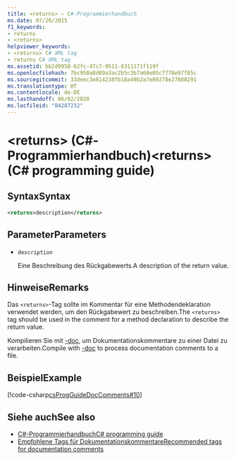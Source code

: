 ```yaml
---
title: <returns> – C#-Programmierhandbuch
ms.date: 07/20/2015
f1_keywords:
- returns
- <returns>
helpviewer_keywords:
- <returns> C# XML tag
- returns C# XML tag
ms.assetid: bb2d9958-62fc-47c7-9511-6311171f119f
ms.openlocfilehash: 7bc950a8d89a3ac2b5c3b7a68e05c7778e97f85c
ms.sourcegitcommit: 33deec3e814238fb18a49b2a7e89278e27888291
ms.translationtype: HT
ms.contentlocale: de-DE
ms.lasthandoff: 06/02/2020
ms.locfileid: "84287232"
---
```

# <a name="returns-c-programming-guide"></a><span data-ttu-id="21e28-102">\<returns> (C#-Programmierhandbuch)</span><span class="sxs-lookup"><span data-stu-id="21e28-102">\<returns> (C# programming guide)</span></span>

## <a name="syntax"></a><span data-ttu-id="21e28-103">Syntax</span><span class="sxs-lookup"><span data-stu-id="21e28-103">Syntax</span></span>

```xml
<returns>description</returns>
```

## <a name="parameters"></a><span data-ttu-id="21e28-104">Parameter</span><span class="sxs-lookup"><span data-stu-id="21e28-104">Parameters</span></span>

- `description`

  <span data-ttu-id="21e28-105">Eine Beschreibung des Rückgabewerts.</span><span class="sxs-lookup"><span data-stu-id="21e28-105">A description of the return value.</span></span>

## <a name="remarks"></a><span data-ttu-id="21e28-106">Hinweise</span><span class="sxs-lookup"><span data-stu-id="21e28-106">Remarks</span></span>

<span data-ttu-id="21e28-107">Das `<returns>`-Tag sollte im Kommentar für eine Methodendeklaration verwendet werden, um den Rückgabewert zu beschreiben.</span><span class="sxs-lookup"><span data-stu-id="21e28-107">The `<returns>` tag should be used in the comment for a method declaration to describe the return value.</span></span>

<span data-ttu-id="21e28-108">Kompilieren Sie mit [-doc](../../language-reference/compiler-options/doc-compiler-option.md), um Dokumentationskommentare zu einer Datei zu verarbeiten.</span><span class="sxs-lookup"><span data-stu-id="21e28-108">Compile with [-doc](../../language-reference/compiler-options/doc-compiler-option.md) to process documentation comments to a file.</span></span>

## <a name="example"></a><span data-ttu-id="21e28-109">Beispiel</span><span class="sxs-lookup"><span data-stu-id="21e28-109">Example</span></span>

[!code-csharp[csProgGuideDocComments#10](~/samples/snippets/csharp/VS_Snippets_VBCSharp/csProgGuideDocComments/CS/DocComments.cs#10)]

## <a name="see-also"></a><span data-ttu-id="21e28-110">Siehe auch</span><span class="sxs-lookup"><span data-stu-id="21e28-110">See also</span></span>

- [<span data-ttu-id="21e28-111">C#-Programmierhandbuch</span><span class="sxs-lookup"><span data-stu-id="21e28-111">C# programming guide</span></span>](../index.md)
- [<span data-ttu-id="21e28-112">Empfohlene Tags für Dokumentationskommentare</span><span class="sxs-lookup"><span data-stu-id="21e28-112">Recommended tags for documentation comments</span></span>](./recommended-tags-for-documentation-comments.md)
